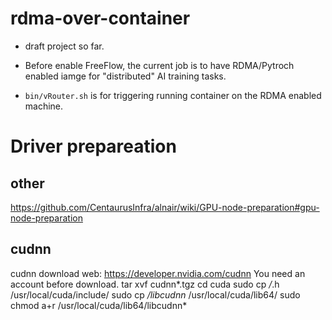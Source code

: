 # rdma-over-container

* draft project so far.
* Before enable FreeFlow, the current job is to have RDMA/Pytroch enabled iamge for "distributed" AI training tasks.

* `bin/vRouter.sh` is for triggering running container on the RDMA enabled machine.



# Driver prepareation

## other
https://github.com/CentaurusInfra/alnair/wiki/GPU-node-preparation#gpu-node-preparation

## cudnn
cudnn download web: https://developer.nvidia.com/cudnn You need an account before download.
 tar xvf cudnn*.tgz
 cd cuda
 sudo cp */*.h /usr/local/cuda/include/
 sudo cp */libcudnn* /usr/local/cuda/lib64/
 sudo chmod a+r /usr/local/cuda/lib64/libcudnn*
